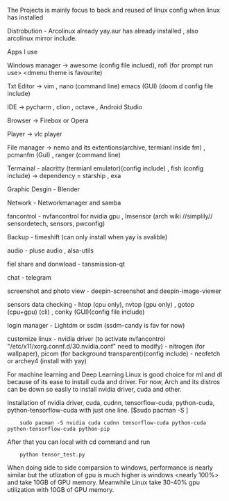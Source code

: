 
The Projects is mainly focus to back and reused of linux config when linux has installed

Distrobution - Arcolinux already yay.aur has already installed , also arcolinux mirror include.

Apps I use

Windows manager			-> awesome (config file inclued), rofi (for prompt run use> <dmenu theme is favourite)

Txt Editor			-> vim , nano (command line) emacs (GUI) (doom.d config file include)

IDE 				-> pycharm , clion , octave , Android Studio
	
Browser		     		-> Firebox or Opera
	
Player 	     			-> vlc player
	
File manager			-> nemo and its extentions(archive, termianl inside fm) , pcmanfm (GuI) , ranger (command line)
	
Termainal 			- alacritty (termianl emulator)(config include) , fish (config include) -> dependency = starship , exa 
	
Graphic Desgin			- Blender 
	
Network			     	- Networkmanager and samba
	
fancontrol			- nvfancontrol for nvidia gpu , lmsensor (arch wiki //simplily// sensordetech, sensors, pwconfig)
	
Backup				- timeshift (can only install when yay is avalible)
	
audio				- pluse audio , alsa-utils
	
fiel share and donwload          - tansmission-qt
	
chat 				- telegram
	
screenshot and photo view	- deepin-screenshot and deepin-image-viewer
	
sensors data checking		- htop (cpu only), nvtop (gpu only) , gotop (cpu+gpu) (cli) , conky (GUI)(config file include)
	
login manager			- Lightdm or ssdm (ssdm-candy is fav for now)
	
customize linux			- nvidia driver (to activate nvfancontrol "/etc/x11/xorg.connf.d/30.nvidia.conf" need to modify) 
			        - nitrogen (for wallpaper), picom (for background transparent)(config include)
		     		- neofetch or archey4 (install with yay)
	

For machine learning and Deep Learning
Linux is good choice for ml and dl because of its ease to install cuda and driver.
For now, Arch and its distros can be down so easliy to install nvidia driver, cuda and other. <test file include>

Installation of nvidia driver, cuda, cudnn, tensorflow-cuda, python-cuda, python-tensorflow-cuda with just one line. 
	[$sudo pacman -S  <things to install>] 
	
		sudo pacman -S nvidia cuda cudnn tensorflow-cuda python-cuda python-tensorflow-cuda python-pip
	
After that you can local with cd command and run
	
		python tensor_test.py

When doing side to side comparsion to windows, performance is nearly similar but the utlization of gpu is much higher is windows <nearly 100%> and take 10GB of GPU memory. Meanwhile Linux <archo linux> take 30-40% gpu utilization with 10GB of GPU memory.

